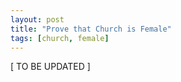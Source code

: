 ```yaml
---
layout: post
title: "Prove that Church is Female"
tags: [church, female]
---
```


\[ TO BE UPDATED \]

<!-- Eph. 5:25 -->
